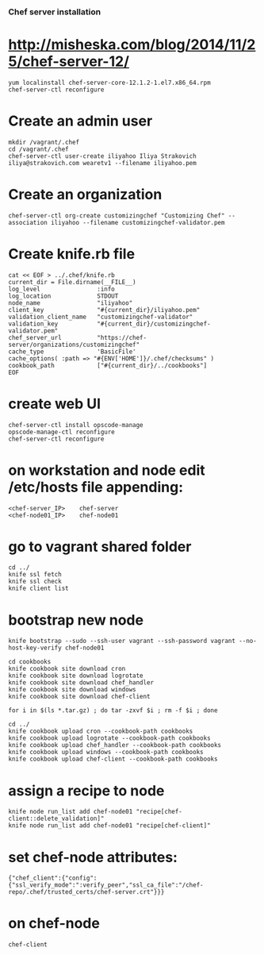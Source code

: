 ### Chef server installation ###
# http://misheska.com/blog/2014/11/25/chef-server-12/
```
yum localinstall chef-server-core-12.1.2-1.el7.x86_64.rpm
chef-server-ctl reconfigure
```
# Create an admin user
```
mkdir /vagrant/.chef
cd /vagrant/.chef
chef-server-ctl user-create iliyahoo Iliya Strakovich iliya@strakovich.com wearetv1 --filename iliyahoo.pem
```
# Create an organization
```
chef-server-ctl org-create customizingchef "Customizing Chef" --association iliyahoo --filename customizingchef-validator.pem
```
# Create knife.rb file
```
cat << EOF > ../.chef/knife.rb
current_dir = File.dirname(__FILE__)
log_level                :info
log_location             STDOUT
node_name                "iliyahoo"
client_key               "#{current_dir}/iliyahoo.pem"
validation_client_name   "customizingchef-validator"
validation_key           "#{current_dir}/customizingchef-validator.pem"
chef_server_url          "https://chef-server/organizations/customizingchef"
cache_type               'BasicFile'
cache_options( :path => "#{ENV['HOME']}/.chef/checksums" )
cookbook_path            ["#{current_dir}/../cookbooks"]
EOF
```
# create web UI
```
chef-server-ctl install opscode-manage
opscode-manage-ctl reconfigure
chef-server-ctl reconfigure
```
# on workstation and node edit /etc/hosts file appending:
```
<chef-server_IP>    chef-server
<chef-node01_IP>    chef-node01
```
# go to vagrant shared folder
```
cd ../
knife ssl fetch
knife ssl check
knife client list
```
# bootstrap new node
```
knife bootstrap --sudo --ssh-user vagrant --ssh-password vagrant --no-host-key-verify chef-node01

cd cookbooks
knife cookbook site download cron
knife cookbook site download logrotate
knife cookbook site download chef_handler
knife cookbook site download windows
knife cookbook site download chef-client

for i in $(ls *.tar.gz) ; do tar -zxvf $i ; rm -f $i ; done

cd ../
knife cookbook upload cron --cookbook-path cookbooks
knife cookbook upload logrotate --cookbook-path cookbooks
knife cookbook upload chef_handler --cookbook-path cookbooks
knife cookbook upload windows --cookbook-path cookbooks
knife cookbook upload chef-client --cookbook-path cookbooks
```
# assign a recipe to node
```
knife node run_list add chef-node01 "recipe[chef-client::delete_validation]"
knife node run_list add chef-node01 "recipe[chef-client]"
```
# set chef-node attributes:
```
{"chef_client":{"config":{"ssl_verify_mode":":verify_peer","ssl_ca_file":"/chef-repo/.chef/trusted_certs/chef-server.crt"}}}
```
# on chef-node
```
chef-client
```
